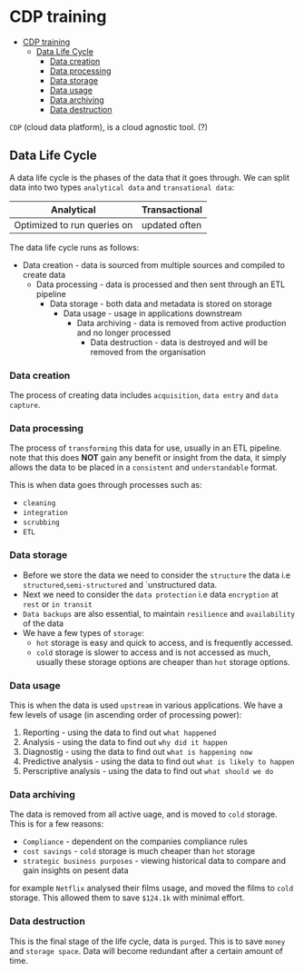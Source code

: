 # CDP training

- [CDP training](#cdp-training)
  - [Data Life Cycle](#data-life-cycle)
    - [Data creation](#data-creation)
    - [Data processing](#data-processing)
    - [Data storage](#data-storage)
    - [Data usage](#data-usage)
    - [Data archiving](#data-archiving)
    - [Data destruction](#data-destruction)

`CDP` (cloud data platform), is a cloud agnostic tool. (?)

## Data Life Cycle

A data life cycle is the phases of the data that it goes through. We can split data into two types `analytical data` and `transational data`:

| Analytical                  | Transactional |
| --------------------------- | ------------- |
| Optimized to run queries on | updated often |

The data life cycle runs as follows:

- Data creation - data is sourced from multiple sources and compiled to create data
  - Data processing - data is processed and then sent through an ETL pipeline
    - Data storage - both data and metadata is stored on storage
      - Data usage - usage in applications downstream
        - Data archiving - data is removed from active production and no longer processed
          - Data destruction - data is destroyed and will be removed from the organisation

### Data creation

The process of creating data includes `acquisition`, `data entry` and `data capture`.

### Data processing

The process of `transforming` this data for use, usually in an ETL pipeline. note that this does **NOT** gain any benefit or insight from the data, it simply allows the data to be placed in a `consistent` and `understandable` format.

This is when data goes through processes such as:

- `cleaning`
- `integration`
- `scrubbing`
- `ETL`

### Data storage

- Before we store the data we need to consider the `structure` the data i.e `structured`,`semi-structured` and `unstructured data.
- Next we need to consider the `data protection` i.e data `encryption` at `rest` or `in transit`
- `Data backups` are also essential, to maintain `resilience` and `availability` of the data
- We have a few types of `storage`:
  - `hot` storage is easy and quick to access, and is frequently accessed.
  - `cold` storage is slower to access and is not accessed as much, usually these storage options are cheaper than `hot` storage options.

### Data usage

This is when the data is used `upstream` in various applications. We have a few levels of usage (in ascending order of processing power):

1. Reporting - using the data to find out `what happened`
2. Analysis - using the data to find out `why did it happen`
3. Diagnostig - using the data to find out `what is happening now`
4. Predictive analysis - using the data to find out `what is likely to happen`
5. Perscriptive analysis - using the data to find out `what should we do`

### Data archiving

The data is removed from all active uage, and is moved to `cold` storage. This is for a few reasons:

- `Compliance` - dependent on the companies compliance rules
- `cost savings` - `cold` storage is much cheaper than `hot` storage
- `strategic business purposes` - viewing historical data to compare and gain insights on pesent data

for example `Netflix` analysed their films usage, and moved the films to `cold` storage. This allowed them to save `$124.1k` with minimal effort.

### Data destruction

This is the final stage of the life cycle, data is `purged`. This is to save `money` and `storage space`. Data will become redundant after a certain amount of time.
